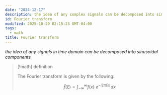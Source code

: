 ```yaml
---
date: "2024-12-17"
description: the idea of any complex signals can be decomposed into simplifer sin waves.
id: Fourier transform
modified: 2025-10-29 02:15:23 GMT-04:00
tags:
  - math
title: Fourier transform
---
```


_the idea of any signals in time domain can be decomposed into sinusoidal components_

> [!math] definition
>
> The Fourier transform is given by the following:
>
> $$
> \displaystyle {\widehat {f}}(\xi )=\int _{-\infty }^{\infty }f(x)\ e^{-i2\pi \xi x}\,dx
> $$
